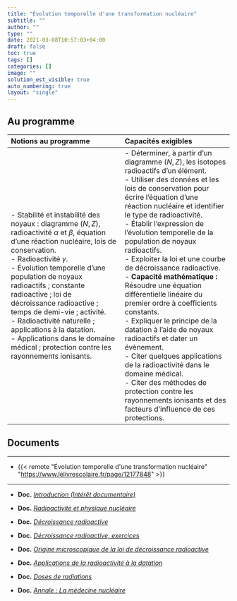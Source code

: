 ```yaml
---
title: "Évolution temporelle d'une transformation nucléaire"
subtitle: ""
author: ""
type: ""
date: 2021-03-08T10:57:03+04:00
draft: false
toc: true
tags: []
categories: []
image: ""
solution_est_visible: true
auto_numbering: true
layout: "single"
---
```


## Au programme

| Notions au programme | Capacités exigibles |
| :---- | :---- |
| - Stabilité et instabilité des noyaux : diagramme $(N,Z)$, radioactivité $\alpha$ et $\beta$, équation d’une réaction nucléaire, lois de conservation.<br />- Radioactivité $\gamma$.<br />- Évolution temporelle d’une population de noyaux radioactifs ; constante radioactive ; loi de décroissance radioactive ; temps de demi-vie ; activité.<br />- Radioactivité naturelle ; applications à la datation.<br />- Applications dans le domaine médical ; protection contre les rayonnements ionisants. | - Déterminer, à partir d’un diagramme $(N,Z)$, les isotopes radioactifs d’un élément.<br />- Utiliser des données et les lois de conservation pour écrire l’équation d’une réaction nucléaire et identifier le type de radioactivité.<br />- Établir l’expression de l’évolution temporelle de la population de noyaux radioactifs.<br />- Exploiter la loi et une courbe de décroissance radioactive.<br />- **Capacité mathématique :** Résoudre une équation différentielle linéaire du premier ordre à coefficients constants.<br />- Expliquer le principe de la datation à l’aide de noyaux radioactifs et dater un évènement.<br />- Citer quelques applications de la radioactivité dans le domaine médical.<br />- Citer des méthodes de protection contre les rayonnements ionisants et des facteurs d’influence de ces protections.|

## Documents

----

- {{< remote "Évolution temporelle d'une transformation nucléaire" "https://www.lelivrescolaire.fr/page/12177848" >}}

----

- **Doc.** [*Introduction (Intérêt documentaire)*](1-introduction)

- **Doc.** [*Radioactivité et physique nucléaire*](2-radioactivite-physique-nucleaire-old)

<!--
- **Doc.** [*Décroissance radioactive*](3-decroissance-radioactive)
-->

- **Doc.** <a href="/terminales-pc/chap-15/chap-15-3/chap-15-3-html.html" target="_blank">*Décroissance radioactive*</a>

- **Doc.** <a href="/terminales-pc/chap-15/chap-15-6/chap-15-6.html" target="_blank">*Décroissance radioactive, exercices*</a>

- **Doc.** [*Origine microscopique de la loi de décroissance radioactive*](6-origine-microscopique-decroissance-radioactive)

<!--
- **Doc.** [*Applications de la radioactivité à la datation*](4-datation)
-->

- **Doc.** <a href="/terminales-pc/chap-15/chap-15-4/chap-15-4-datation.html" target="_blank">*Applications de la radioactivité à la datation*</a>

- **Doc.** [*Doses de radiations*](5-radiations)

- **Doc.** <a href="/terminales-pc/chap-15/chap-15-7/chap-15-07-medecine-nucleaire.html" target="_blank">*Annale : La médecine nucléaire*</a>

